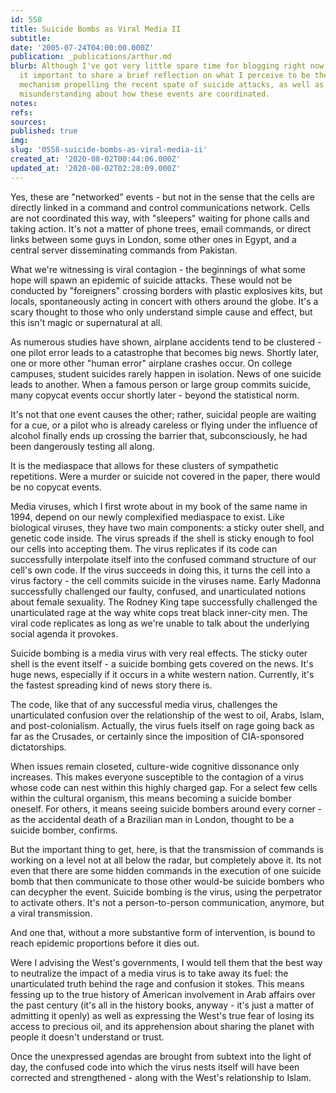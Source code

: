 ```yaml
---
id: 558
title: Suicide Bombs as Viral Media II
subtitle: 
date: '2005-07-24T04:00:00.000Z'
publication: _publications/arthur.md
blurb: Although I've got very little spare time for blogging right now, I thought
  it important to share a brief reflection on what I perceive to be the underlying
  mechanism propelling the recent spate of suicide attacks, as well as the common
  misunderstanding about how these events are coordinated.
notes: 
refs: 
sources: 
published: true
img: 
slug: '0558-suicide-bombs-as-viral-media-ii'
created_at: '2020-08-02T00:44:06.000Z'
updated_at: '2020-08-02T02:28:09.000Z'
---
```

Yes, these are "networked" events - but not in the sense that the cells are directly linked in a command and control communications network. Cells are not coordinated this way, with "sleepers" waiting for phone calls and taking action. It's not a matter of phone trees, email commands, or direct links between some guys in London, some other ones in Egypt, and a central server disseminating commands from Pakistan.

What we're witnessing is viral contagion - the beginnings of what some hope will spawn an epidemic of suicide attacks. These would not be conducted by "foreigners" crossing borders with plastic explosives kits, but locals, spontaneously acting in concert with others around the globe. It's a scary thought to those who only understand simple cause and effect, but this isn't magic or supernatural at all.

As numerous studies have shown, airplane accidents tend to be clustered - one pilot error leads to a catastrophe that becomes big news. Shortly later, one or more other "human error" airplane crashes occur. On college campuses, student suicides rarely happen in isolation. News of one suicide leads to another. When a famous person or large group commits suicide, many copycat events occur shortly later - beyond the statistical norm.

It's not that one event causes the other; rather, suicidal people are waiting for a cue, or a pilot who is already careless or flying under the influence of alcohol finally ends up crossing the barrier that, subconsciously, he had been dangerously testing all along.

It is the mediaspace that allows for these clusters of sympathetic repetitions. Were a murder or suicide not covered in the paper, there would be no copycat events.

Media viruses, which I first wrote about in my book of the same name in 1994, depend on our newly complexified mediaspace to exist. Like biological viruses, they have two main components: a sticky outer shell, and genetic code inside. The virus spreads if the shell is sticky enough to fool our cells into accepting them. The virus replicates if its code can successfully interpolate itself into the confused command structure of our cell's own code. If the virus succeeds in doing this, it turns the cell into a virus factory - the cell commits suicide in the viruses name. Early Madonna successfully challenged our faulty, confused, and unarticulated notions about female sexuality. The Rodney King tape successfully challenged the unarticulated rage at the way white cops treat black inner-city men. The viral code replicates as long as we're unable to talk about the underlying social agenda it provokes.

Suicide bombing is a media virus with very real effects. The sticky outer shell is the event itself - a suicide bombing gets covered on the news. It's huge news, especially if it occurs in a white western nation. Currently, it's the fastest spreading kind of news story there is.

The code, like that of any successful media virus, challenges the unarticulated confusion over the relationship of the west to oil, Arabs, Islam, and post-colonialism. Actually, the virus fuels itself on rage going back as far as the Crusades, or certainly since the imposition of CIA-sponsored dictatorships.

When issues remain closeted, culture-wide cognitive dissonance only increases. This makes everyone susceptible to the contagion of a virus whose code can nest within this highly charged gap. For a select few cells within the cultural organism, this means becoming a suicide bomber oneself. For others, it means seeing suicide bombers around every corner - as the accidental death of a Brazilian man in London, thought to be a suicide bomber, confirms.

But the important thing to get, here, is that the transmission of commands is working on a level not at all below the radar, but completely above it. Its not even that there are some hidden commands in the execution of one suicide bomb that then communicate to those other would-be suicide bombers who can decypher the event. Suicide bombing is the virus, using the perpetrator to activate others. It's not a person-to-person communication, anymore, but a viral transmission.

And one that, without a more substantive form of intervention, is bound to reach epidemic proportions before it dies out.

Were I advising the West's governments, I would tell them that the best way to neutralize the impact of a media virus is to take away its fuel: the unarticulated truth behind the rage and confusion it stokes. This means fessing up to the true history of American involvement in Arab affairs over the past century (it's all in the history books, anyway - it's just a matter of admitting it openly) as well as expressing the West's true fear of losing its access to precious oil, and its apprehension about sharing the planet with people it doesn't understand or trust.

Once the unexpressed agendas are brought from subtext into the light of day, the confused code into which the virus nests itself will have been corrected and strengthened - along with the West's relationship to Islam.
